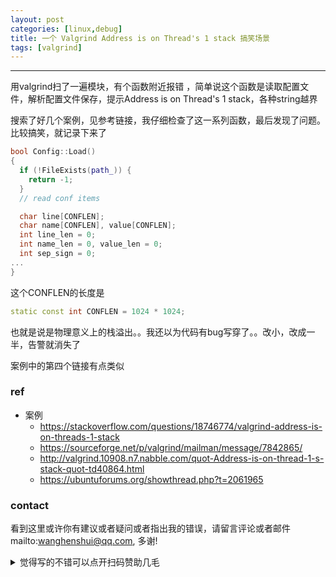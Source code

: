 ```yaml
---
layout: post
categories: [linux,debug]
title: 一个 Valgrind Address is on Thread's 1 stack 搞笑场景
tags: [valgrind]
---
```


  

---

用valgrind扫了一遍模块，有个函数附近报错 ，简单说这个函数是读取配置文件，解析配置文件保存，提示Address is on Thread's 1 stack，各种string越界

搜索了好几个案例，见参考链接，我仔细检查了这一系列函数，最后发现了问题。比较搞笑，就记录下来了

```c++
bool Config::Load()
{ 
  if (!FileExists(path_)) {
    return -1;
  }
  // read conf items

  char line[CONFLEN];
  char name[CONFLEN], value[CONFLEN];
  int line_len = 0;
  int name_len = 0, value_len = 0;
  int sep_sign = 0;
...
}
```

 这个CONFLEN的长度是

```c++
static const int CONFLEN = 1024 * 1024;
```

也就是说是物理意义上的栈溢出。。我还以为代码有bug写穿了。。改小，改成一半，告警就消失了

案例中的第四个链接有点类似

### ref

- 案例
  - https://stackoverflow.com/questions/18746774/valgrind-address-is-on-threads-1-stack
  - <https://sourceforge.net/p/valgrind/mailman/message/7842865/>
  - <http://valgrind.10908.n7.nabble.com/quot-Address-is-on-thread-1-s-stack-quot-td40864.html>
  - <https://ubuntuforums.org/showthread.php?t=2061965>


### contact

看到这里或许你有建议或者疑问或者指出我的错误，请留言评论或者邮件mailto:wanghenshui@qq.com, 多谢! 
<details>
<summary>觉得写的不错可以点开扫码赞助几毛</summary>
<img src="https://wanghenshui.github.io/assets/wepay.png" alt="微信转账">
</details>